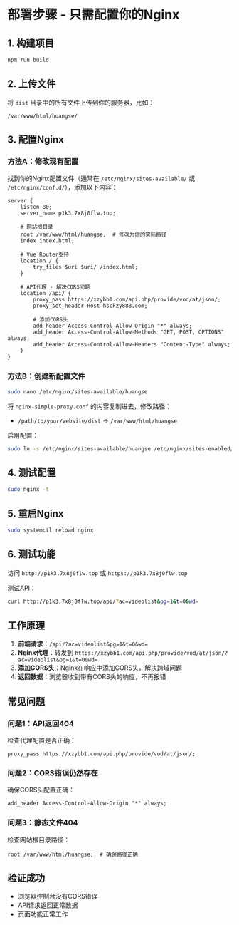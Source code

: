 # 部署步骤 - 只需配置你的Nginx

## 1. 构建项目
```bash
npm run build
```

## 2. 上传文件
将 `dist` 目录中的所有文件上传到你的服务器，比如：
```
/var/www/html/huangse/
```

## 3. 配置Nginx

### 方法A：修改现有配置
找到你的Nginx配置文件（通常在 `/etc/nginx/sites-available/` 或 `/etc/nginx/conf.d/`），添加以下内容：

```nginx
server {
    listen 80;
    server_name p1k3.7x8j0flw.top;
    
    # 网站根目录
    root /var/www/html/huangse;  # 修改为你的实际路径
    index index.html;
    
    # Vue Router支持
    location / {
        try_files $uri $uri/ /index.html;
    }
    
    # API代理 - 解决CORS问题
    location /api/ {
        proxy_pass https://xzybb1.com/api.php/provide/vod/at/json/;
        proxy_set_header Host hsckzy888.com;
        
        # 添加CORS头
        add_header Access-Control-Allow-Origin "*" always;
        add_header Access-Control-Allow-Methods "GET, POST, OPTIONS" always;
        add_header Access-Control-Allow-Headers "Content-Type" always;
    }
}
```

### 方法B：创建新配置文件
```bash
sudo nano /etc/nginx/sites-available/huangse
```

将 `nginx-simple-proxy.conf` 的内容复制进去，修改路径：
- `/path/to/your/website/dist` → `/var/www/html/huangse`

启用配置：
```bash
sudo ln -s /etc/nginx/sites-available/huangse /etc/nginx/sites-enabled/
```

## 4. 测试配置
```bash
sudo nginx -t
```

## 5. 重启Nginx
```bash
sudo systemctl reload nginx
```

## 6. 测试功能
访问 `http://p1k3.7x8j0flw.top` 或 `https://p1k3.7x8j0flw.top`

测试API：
```bash
curl http://p1k3.7x8j0flw.top/api/?ac=videolist&pg=1&t=0&wd=
```

## 工作原理

1. **前端请求**：`/api/?ac=videolist&pg=1&t=0&wd=`
2. **Nginx代理**：转发到 `https://xzybb1.com/api.php/provide/vod/at/json/?ac=videolist&pg=1&t=0&wd=`
3. **添加CORS头**：Nginx在响应中添加CORS头，解决跨域问题
4. **返回数据**：浏览器收到带有CORS头的响应，不再报错

## 常见问题

### 问题1：API返回404
检查代理配置是否正确：
```nginx
proxy_pass https://xzybb1.com/api.php/provide/vod/at/json/;
```

### 问题2：CORS错误仍然存在
确保CORS头配置正确：
```nginx
add_header Access-Control-Allow-Origin "*" always;
```

### 问题3：静态文件404
检查网站根目录路径：
```nginx
root /var/www/html/huangse;  # 确保路径正确
```

## 验证成功
- 浏览器控制台没有CORS错误
- API请求返回正常数据
- 页面功能正常工作
